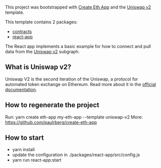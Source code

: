 This project was bootstrapped with [Create Eth App](https://github.com/paulrberg/create-eth-app) and the
[Uniswap v2](https://github.com/paulrberg/create-eth-app/tree/develop/templates/react/uniswap-v2) template.

This template contains 2 packages:

- [contracts](/packages/contracts)
- [react-app](/packages/react-app)

The React app implements a basic example for how to connect and pull data from the
[Uniswap v2](https://thegraph.com/explorer/subgraph/uniswap/uniswap-v2) subgraph.

## What is Uniswap v2?

Uniswap V2 is the second iteration of the Uniswap, a protocol for automated token exchange on Ethereum. Read more about it in the [official documentation](https://uniswap.org/docs/v2/).

## How to regenerate the project

Run: yarn create eth-app my-eth-app --template uniswap-v2
More: https://github.com/paulrberg/create-eth-app

## How to start
- yarn install
- update the configuration in ./packages/react-app/src/config.js
- yarn run react-app:start
